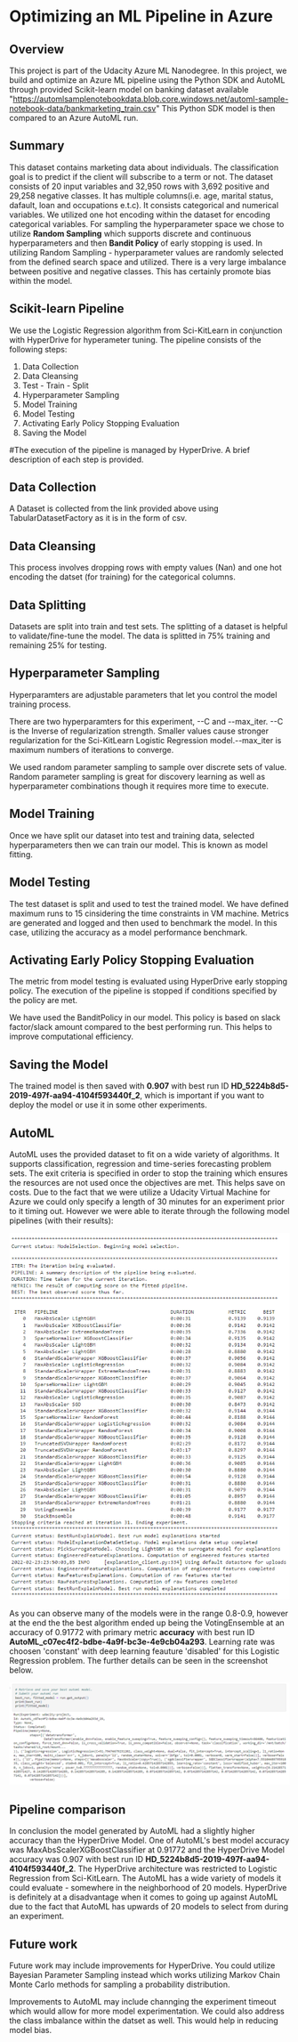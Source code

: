 # Optimizing an ML Pipeline in Azure

## Overview
This project is part of the Udacity Azure ML Nanodegree. In this project, we build and optimize an Azure ML pipeline using the Python SDK and AutoML through provided Scikit-learn model on banking dataset available "https://automlsamplenotebookdata.blob.core.windows.net/automl-sample-notebook-data/bankmarketing_train.csv" This Python SDK model is then compared to an Azure AutoML run.

## Summary
This dataset contains marketing data about individuals. The classification goal is to predict if the client will subscribe to a term or not. The dataset consists of 20 input variables and 32,950 rows with 3,692 positive and 29,258 negative classes. It has multiple columns(i.e. age, marital status, dafault, loan and occupations e.t.c). It consists categorical and numerical variables. We utilized one hot encoding within the dataset for encoding categorical variables. For sampling the hyperparameter space we chose to utilize **Random Sampling** which supports discrete and continuous hyperparameters and then **Bandit Policy** of early stopping is used. In utilizing Random Sampling - hyperparameter values are randomly selected from the defined search space and utilized. There is a very large imbalance between positive and negative classes. This has certainly promote bias within the model. 

## Scikit-learn Pipeline
We use the Logistic Regression algorithm from Sci-KitLearn in conjunction with HyperDrive for hyperameter tuning. The pipeline consists of the following steps:

1. Data Collection
2. Data Cleansing
3. Test - Train - Split
4. Hyperparameter Sampling
5. Model Training
6. Model Testing
7. Activating Early Policy Stopping Evaluation
8. Saving the Model

#The execution of the pipeline is managed by HyperDrive. A brief description of each step is provided. 

## Data Collection

A Dataset is collected from the link  provided above using TabularDatasetFactory as it is in the form of csv.

## Data Cleansing

This process involves dropping rows with empty values (Nan) and one hot encoding the datset (for training) for the categorical columns.

## Data Splitting

Datasets are split into train and test sets. The splitting of a dataset is helpful to validate/fine-tune the model. The data is splitted in 75% training and remaining 25% for testing.

## Hyperparameter Sampling

Hyperparamters are adjustable parameters that let you control the model training process.

There are two hyperparamters for this experiment, --C and --max_iter. --C is the Inverse of regularization strength. Smaller values cause stronger regularization for the Sci-KitLearn Logistic Regression model.--max_iter is maximum numbers of iterations to converge.

We used random parameter sampling to sample over discrete sets of value. Random parameter sampling is great for discovery learning as well as hyperparameter combinations though it requires more time to execute.

## Model Training

Once we have split our dataset into test and training data, selected hyperparameters then we can train our model. This is known as model fitting.

## Model Testing

The test dataset is split and used to test the trained model. We have defined maximum runs to 15 cinsidering the time constraints in VM machine. Metrics are generated and logged and then used to benchmark the model. In this case, utilizing the accuracy as a model performance benchmark.

## Activating Early Policy Stopping Evaluation

The metric from model testing is evaluated using HyperDrive early stopping policy. The execution of the pipeline is stopped if conditions specified by the policy are met. 

We have used the BanditPolicy in our model. This policy is based on slack factor/slack amount compared to the best performing run. This helps to improve computational efficiency. 

## Saving the Model

The trained model is then saved with **0.907** with best run ID **HD_5224b8d5-2019-497f-aa94-4104f593440f_2**, which is important if you want to deploy the model or use it in some other experiments.

## AutoML

AutoML uses the provided dataset to fit on a wide variety of algorithms. It supports classification, regression and time-series forecasting problem sets. The exit criteria is specified in order to stop the training which ensures the resources are not used once the objectives are met. This helps save on costs. Due to the fact that we were utilize a Udacity Virtual Machine for Azure we could only specify a length of 30 minutes for an experiment prior to it timing out. However we were able to iterate through the following model pipelines (with their results):

![AutoML run details](https://github.com/Zahak-Anjum/nd00333_AZMLND_Optimizing_a_Pipeline_in_Azure-Starter_Files/blob/master/12.PNG)


As you can observe many of the models were in the range 0.8-0.9, however at the end the the best algorithm ended up being the VotingEnsemble at an accuracy of 0.91772 with primary metric **accuracy** with best run ID **AutoML_c07ec4f2-bdbe-4a9f-bc3e-4e9cb04a293**. Learning rate was choosen 'constant' with deep learning feauture 'disabled' for this Logistic Regression problem. The further details can be seen in the screenshot below. 

![detailsautoml bestrun](https://github.com/Zahak-Anjum/nd00333_AZMLND_Optimizing_a_Pipeline_in_Azure-Starter_Files/blob/master/first.PNG)

## Pipeline comparison
In conclusion the model generated by AutoML had a slightly higher accuracy than the HyperDrive Model. One of AutoML's best model accuracy was MaxAbsScalerXGBoostClassifier at 0.91772 and the HyperDrive Model accuracy was 0.907 with best run ID 
**HD_5224b8d5-2019-497f-aa94-4104f593440f_2**. The HyperDrive architecture was restricted to Logistic Regression from Sci-KitLearn. The AutoML has a wide variety of models it could evaluate - somewhere in the neighborhood of 20 models. HyperDrive is definitely at a disadvantage when it comes to going up against AutoML due to the fact that AutoML has upwards of 20 models to select from during an experiment.

## Future work

Future work may include improvements for HyperDrive. You could utilize Bayesian Parameter Sampling instead which works utilizing Markov Chain Monte Carlo methods for sampling a probability distribution. 

Improvements to AutoML may include channging the experiment timeout which would allow for more model experimentation. We could also address the class imbalance within the datset as well. This would help in reducing model bias. 
